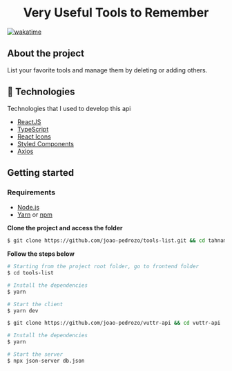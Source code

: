 <h1 align="center">
  Very Useful Tools to Remember 
</h1>

[![wakatime](https://wakatime.com/badge/github/joao-pedrozo/tools-list.svg)](https://wakatime.com/badge/github/joao-pedrozo/tools-list)
## About the project

List your favorite tools and manage them by deleting or adding others.


## 🚀 Technologies

Technologies that I used to develop this api

- [ReactJS](https://reactjs.org/)
- [TypeScript](https://www.typescriptlang.org/)
- [React Icons](https://react-icons.netlify.com/#/)
- [Styled Components](https://styled-components.com/)
- [Axios](https://github.com/axios/axios)

## Getting started

### Requirements

- [Node.js](https://nodejs.org/en/)
- [Yarn](https://classic.yarnpkg.com/) or [npm](https://www.npmjs.com/)

**Clone the project and access the folder**

```bash
$ git clone https://github.com/joao-pedrozo/tools-list.git && cd tahnamao
```

**Follow the steps below**

```bash
# Starting from the project root folder, go to frontend folder
$ cd tools-list

# Install the dependencies
$ yarn

# Start the client
$ yarn dev
```

```bash
$ git clone https://github.com/joao-pedrozo/vuttr-api && cd vuttr-api

# Install the dependencies
$ yarn

# Start the server
$ npx json-server db.json
```
